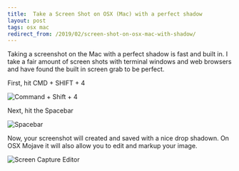 ```yaml
---
title:  Take a Screen Shot on OSX (Mac) with a perfect shadow
layout: post
tags: osx mac
redirect_from: /2019/02/screen-shot-on-osx-mac-with-shadow/
---
```


[commandshift4]: /public/images/command-shift-4.png "Command + Shift + 4"
[spacebar]: /public/images/spacebar.png "spacebar"
[editor]: /public/images/screen-capture-mojave-editor.png

Taking a screenshot on the Mac with a perfect shadow is fast and built in.  I take a fair amount of screen shots with terminal windows and web browsers and have found the built in screen grab to be perfect.

First, hit CMD + SHIFT + 4

![Command + Shift + 4][commandshift4]

Next, hit the Spacebar

![Spacebar][spacebar]

Now, your screenshot will created and saved with a nice drop shadown.  On OSX Mojave it will also allow you to edit and markup your image.

![Screen Capture Editor][editor]

